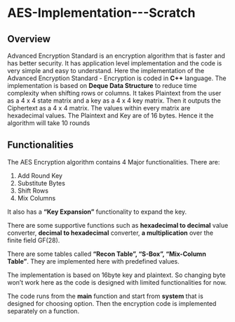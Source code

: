 # AES-Implementation---Scratch
## Overview
Advanced Encryption Standard is an encryption algorithm that is faster and has better security. It has application level implementation and the code is very simple and easy to understand. Here the implementation of the Advanced Encryption Standard - Encryption is coded in **C++** language. The implementation is based on **Deque Data Structure** to reduce time complexity when shifting rows or columns. It takes Plaintext from the user as a 4 x 4 state matrix and a key as a 4 x 4 key matrix. Then it outputs the Ciphertext as a 4 x 4 matrix. The values within every matrix are hexadecimal values. The Plaintext and Key are of 16 bytes. Hence it the algorithm will take 10 rounds


## Functionalities
The AES Encryption algorithm contains 4 Major functionalities. There are:

  1. Add Round Key
  2. Substitute Bytes
  3. Shift Rows
  4. Mix Columns

It also has a **“Key Expansion”** functionality to expand the key. 

There are some supportive functions such as **hexadecimal to decimal** value converter, **decimal to hexadecimal** converter, **a multiplication** over the finite field GF(28).

There are some tables called **“Recon Table”, “S-Box”, “Mix-Column Table”**. They are implemented here with predefined values.

The implementation is based on 16byte key and plaintext. So changing byte won’t work here as the code is designed with limited functionalities for now. 

The code runs from the **main** function and start from **system** that is designed for choosing option. Then the encryption code is implemented separately on a function.

